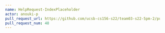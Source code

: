 ```yaml
---
name: HelpRequest-IndexPlaceholder
actor: anouki-p
pull_request_url: https://github.com/ucsb-cs156-s22/team03-s22-5pm-2/pull/48
pull_request_num: 48
---
```

